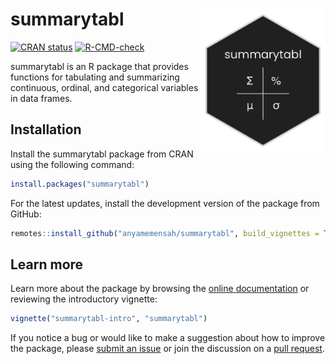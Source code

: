 
# summarytabl <img src="man/figures/summarytabl_logo.png" width = "200px" align = "right">

<!-- badges: start -->

[![CRAN
status](https://www.r-pkg.org/badges/version/summarytabl)](https://CRAN.R-project.org/package=summarytabl)
[![R-CMD-check](https://github.com/anyamemensah/summarytabl/actions/workflows/R-CMD-check.yaml/badge.svg)](https://github.com/anyamemensah/summarytabl/actions/workflows/R-CMD-check.yaml)
<!-- badges: end -->

summarytabl is an R package that provides functions for tabulating and
summarizing continuous, ordinal, and categorical variables in data
frames.

## Installation

Install the summarytabl package from CRAN using the following command:

``` r
install.packages("summarytabl")
```

For the latest updates, install the development version of the package
from GitHub:

``` r
remotes::install_github("anyamemensah/summarytabl", build_vignettes = TRUE)
```

## Learn more

Learn more about the package by browsing the [online
documentation](https://anyamemensah.github.io/summarytabl/) or reviewing
the introductory vignette:

``` r
vignette("summarytabl-intro", "summarytabl")
```

If you notice a bug or would like to make a suggestion about how to
improve the package, please [submit an
issue](https://github.com/anyamemensah/summarytabl/issues) or join the
discussion on a [pull
request](https://github.com/anyamemensah/summarytabl/pulls).
